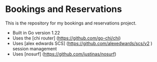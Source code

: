 # Bookings and Reservations


This is the repository for my bookings and reservations project.


- Built in Go version 1.22
- Uses the [chi router] (https://github.com/go-chi/chi)
- Uses [alex edwards SCS] (https://github.com/alexedwards/scs/v2 ) session management
- Uses [nosurf] (https://github.com/justinas/nosurf)

